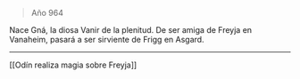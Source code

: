 > Año 964

Nace Gná, la diosa Vanir de la plenitud. De ser amiga de Freyja en Vanaheim, pasará a ser sirviente de Frigg en Asgard.

---

[[Odín realiza magia sobre Freyja]]